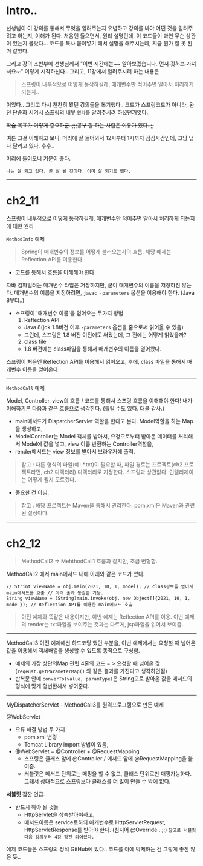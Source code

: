 # Intro..

선생님이 이 강의를 통해서 무엇을 알려주는지 유념하고 강의를 봐야 어떤 것을 알려주려고 하는지, 이해가 된다.
처음엔 들으면서, 원리 설명인데, 이 코드들이 과연 무슨 상관이 있는지 몰랐다... 
코드를 복사 붙여넣기 해서 설명을 해주시는데, 지금 뭔가 잘 못 된 거 같았다.

그리고 강의 초반부에 선생님께서
"이번 시간에는~~ 알아보겠습니다. ~~먼저 깃허브 가셔서요~.~~" 이렇게 시작하신다..
그리고, 11강에서 알려주시려 하는 내용은

> 스프링이 내부적으로 어떻게 동작하길레, 매개변수만 적어주면 알아서 처리하게 되는지..

이었다.. 그리고 다시 찬찬히 봤던 강의들을 복기했다..  코드가 스프링코드가 아니라,
완전 단순화 시켜서 스프링의 내부 `원리`를 알려주시려 하셨던거엿다..

~~학습 목표가 이렇게 중요하군..;;;공부 잘 하는 사람은 이유가 있다..;;~~

여튼 그걸 이해하고 보니, 머리에 잘 들어와서 12시부터 1시까지 점심시간인데, 그냥 냅다 달리고 있다. 후후..

머리에 들어오니 기분이 좋다. 

```
나는 잘 되고 있다. 곧 잘 될 것이다. 이미 잘 되기도 했다.
```


---

# ch2_11


스프링이 내부적으로 어떻게 동작하길레, 매개변수만 적어주면 알아서 처리하게 되는지에 대한 원리

`MethodInfo` 예제

>Spring이 매개변수의 정보를 어떻게 불러오는지의 흐름.
해당 예제는 Reflection API를 이용한다.
* 코드를 통해서 흐름을 이해해야 한다.

자바 컴파일러는 매개변수 타입은 저장하지만, 굳이 매개변수의 이름을 저장하진 않는다.
매개변수의 이름을 지정하려면, `javac -parameters` 옵션을 이용해야 한다. (Java 8부터..)

* 스프링이 '매개변수 이름'을 얻어오는 두가지 방법
  1. Reflection API
    * Java 8(jdk 1.8버전 이후 `-parameters` 옵션을 줌으로써 읽어올 수 있음)
    * 그런데, 스프링은 1.8 버전 이전에도 써왔는데, 그 전에는 어떻게 읽었을까?
  2. class file
    * 1.8 버전에는 class파일을 통해서 매개변수의 이름을 얻어왔다.
    
스프링이 처음엔 Reflection API를 이용해서 읽어오고, 후에, class 파일을 통해서 매개변수 이름을 얻어온다.



---
`MethodCall` 예제

 Model, Controller, view의 흐름 / 코드를 통해서 스프링 흐름을 이해해야 한다!
내가 이해하기론 다음과 같은 흐름으로 생각한다. (틀릴 수도 있다. 태클 감사.)
- main메서드가 DispatcherServlet 역할을 한다고 본다. Model역할을 하는 Map을 생성하고,
- ModelContoller는 Model 객체를 받아서, 요청으로부터 받아온 데이터를 처리해서 Model에 값을 넣고,
view 이름 반환하는 Controller역할을,
- render메서드는 view 정보를 받아서 브라우저에 출력.



> 참고 : 다른 형식의 파일(예: *.txt)이 필요할 때, 파일 경로는 
프로젝트(ch2 프로젝트라면, ch2 디렉터리) 디렉터리로 지정한다. 
스프링과 상관없다. 인텔리제이는 어떻게 될지 모르겠다.
* 중요한 건 아님.


> 참고 : 해당 프로젝트는 Maven을 통해서 관리한다.
pom.xml은 Maven과 관련된 설정이다.

---

# ch2_12

> MethodCall2 => MehthodCall1 흐름과 같지만, 조금 변형함.

MethodCall2 에서 main메서드 내에 아래와 같은 코드가 있다.

```
// Strint viewName = obj.main(2021, 10, 1, model); // class정보를 얻어서 main메서드를 호출 // 아래 줄과 동일한 기능.
String viewName = (String)main.invoke(obj, new Object[]{2021, 10, 1, mode }); // Reflection API를 이용한 main메서드 호출 
```

>이전 예제와 똑같은 내용이지만, 이번 예제는 Reflection API를 이용.
이번 예제의 render는 txt파일을 보여주는 것과는 다르게, jsp파일을 읽어서 보여줌.


---

MethodCall3
이전 예제에선 하드코딩 했던 부분을, 이번 예제에서는 요청할 때 넘어온 값을 이용해서 객체배열을 생성할 수 있도록 동적으로 구성함.


* 예제의 가장 상단의Map 관련 4줄의 코드 = > 요청할 때 넘어온 값(`reqeust.getParameterMap()` 와 같은 결과를 가진다고 생각하면됨)
* 반복문 안에 `converTo(value, paramType)`은 String으로 받아온 값을 메서드의 형식에 맞게 형변환헤서 넣어준다.


---

MyDispatcherServlet - MethodCall3를 원격프로그램으로 만든 예제

@WebServlet 
* 오류 해결 방법 두 가지
  * pom.xml 변경
  * Tomcat Library import 방법이 있음,
* @WebServlet = @Controller + @RequestMapping
  * 스프링은 클래스 앞에 @Controller / 메서드 앞에 @RequestMapping을 붙여줌.
  * 서블릿은 메서드 단위로는 매핑을 할 수 없고, 클래스 단위로만 매핑가능하다. 그래서 상대적으로 스프링보다 클래스를 더 많이 만들 수 밖에 없다.

**서블릿**
잠깐 언급.
* 반드시 해야 될 것들
  * HttpServlet을 상속받아야하고,
  * 메서드이름은 service로하되 매개변수로 HttpServletRequest, HttpServletResponse를 받아야 한다. (심지어 @Override...;;)
`참고로 서블릿 다음 강의부터 4강 장전 되어있다.`


예제 코드들은 스프링의 정석 GitHub에 있다.. 
코드를 아예 박제하는 건 그렇게 좋진 않은 듯..
